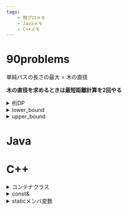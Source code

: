 ```yaml
---
tags:
    - 競プロメモ
    - Javaメモ
    - C++メモ
---
```


# 90problems
単純パスの長さの最大 = 木の直径

**木の直径を求めるときは最短距離計算を2回やる**

<details>dp[上から見て何桁目][現時点でのBで割った余り] 
<summary>桁DP
</summary>
</details>

<details>指定された要素以上の値が現れる最初の位置のイテレータを取得する<summary>lower_bound  
</summary>
</details>

<details>
指定された要素より大きい値が現れる最初の位置のイテレータを取得する
<summary>upper_bound  
</summary>
</details>

# Java

# C++

<details>クラス、構造体、POD(int等のいわゆるプレーンな古い型)を複数入れることが出来る"入れ物"のことである
<summary>コンテナクラス </summary>
</details>

<details>参照先を書き換えることができない
<summary>const& </summray>
</details>

<details>
<div>

staticメンバ変数は、クラス定義内に記述しただけでは定義したことにならず、実体となる定義を別の所に書く必要がある


staticメンバ変数の型が、constな整数型か、constなenum型の場合に限っては、宣言と同時に初期化子を与えられる

```C++:static.cpp
class X {
private:
    enum E { e1, e2 };

    static const int ci = 100;     // OK
    static const E ce = e1;        // OK
    static const double cf = 1.0;  // コンパイルエラー
    static int i = 100;            // コンパイルエラー
    static E e = e1;               // コンパイルエラー
};
```

</div>
<summary>staticメンバ変数</summary>
</details>